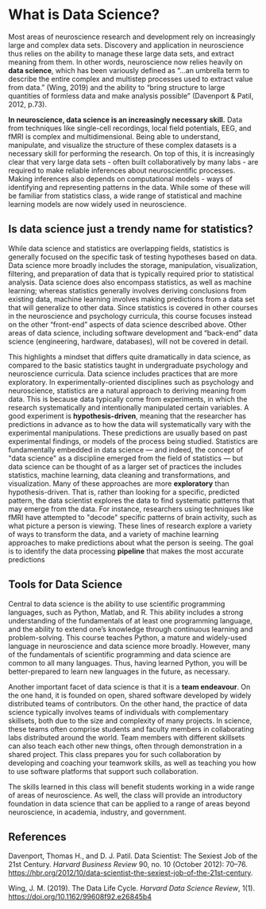 # What is Data Science?

Most areas of neuroscience research and development rely on increasingly large and complex data sets. Discovery and application in neuroscience thus relies on the ability to manage these large data sets, and extract meaning from them. In other words, neuroscience now relies heavily on **data science**, which has been variously defined as “…an umbrella term to describe the entire complex and multistep processes used to extract value from data.” (Wing, 2019) and the ability to “bring structure to large quantities of formless data and make analysis possible” (Davenport & Patil, 2012, p.73).

**In neuroscience, data science is an increasingly necessary skill.** Data from techniques like single-cell recordings, local field potentials, EEG, and fMRI is complex and multidimensional. Being able to understand, manipulate, and visualize the structure of these complex datasets is a necessary skill for performing the research. On top of this, it is increasingly clear that very large data sets - often built collaboratively by many labs - are required to make reliable inferences about neuroscientific processes. Making inferences also depends on computational models - ways of identifying and representing patterns in the data. While some of these will be familiar from statistics class, a wide range of statistical and machine learning models are now widely used in neuroscience.

## Is data science just a trendy name for statistics?
While data science and statistics are overlapping fields, statistics is generally focused on the specific task of testing hypotheses based on data. Data science more broadly includes the storage, manipulation, visualization, filtering, and preparation of data that is typically required prior to statistical analysis. Data science does also encompass statistics, as well as machine learning; whereas statistics generally involves deriving conclusions from existing data, machine learning involves making predictions from a data set that will generalize to other data. Since statistics is covered in other courses in the neuroscience and psychology curricula, this course focuses instead on the other “front-end” aspects of data science described above. Other areas of data science, including software development and “back-end” data science (engineering, hardware, databases), will not be covered in detail.

This highlights a mindset that differs quite dramatically in data science, as compared to the basic statistics taught in undergraduate psychology and neuroscience curricula. Data science includes practices that are more exploratory. In experimentally-oriented disciplines such as psychology and neuroscience, statistics are a natural approach to deriving meaning from data. This is because data typically come from experiments, in which the research systematically and intentionally manipulated certain variables. A good experiment is **hypothesis-driven**, meaning that the researcher has predictions in advance as to how the data will systematically vary with the experimental manipulations. These predictions are usually based on past experimental findings, or models of the process being studied. Statistics are fundamentally embedded in data science — and indeed, the concept of "data science" as a discipline emerged from the field of statistics — but data science can be thought of as a larger set of practices the includes statistics, machine learning, data cleaning and transformations, and visualization. Many of these approaches are more **exploratory** than hypothesis-driven. That is, rather than looking for a specific, predicted pattern, the data scientist explores the data to find systematic patterns that may emerge from the data. For instance, researchers using techniques like fMRI have attempted to "decode" specific patterns of brain activity, such as what picture a person is viewing. These lines of research explore a variety of ways to transform the data, and a variety of machine learning approaches to make predictions about what the person is seeing. The goal is to identify the data processing **pipeline** that makes the most accurate predictions

## Tools for Data Science
Central to data science is the ability to use scientific programming languages, such as Python, Matlab, and R. This ability includes a strong understanding of the fundamentals of at least one programming language, and the ability to extend one’s knowledge through continuous learning and problem-solving. This course teaches Python, a mature and widely-used language in neuroscience and data science more broadly. However, many of the fundamentals of scientific programming and data science are common to all many languages. Thus, having learned Python, you will be better-prepared to learn new languages in the future, as necessary.

Another important facet of data science is that it is a **team endeavour**. On the one hand, it is founded on open, shared software developed by widely distributed teams of contributors. On the other hand, the practice of data science typically involves teams of individuals with complementary skillsets, both due to the size and complexity of many projects. In science, these teams often comprise students and faculty members in collaborating labs distributed around the world. Team members with different skillsets can also teach each other new things, often through demonstration in a shared project. This class prepares you for such collaboration by developing and coaching your teamwork skills, as well as teaching you how to use software platforms that support such collaboration.

The skills learned in this class will benefit students working in a wide range of areas of neuroscience. As well, the class will provide an introductory foundation in data science that can be applied to a range of areas beyond neuroscience, in academia, industry, and government.

## References
Davenport, Thomas H., and D. J. Patil. Data Scientist: The Sexiest Job of the 21st Century. *Harvard Business Review* 90, no. 10 (October 2012): 70–76. https://hbr.org/2012/10/data-scientist-the-sexiest-job-of-the-21st-century.

  Wing, J. M. (2019). The Data Life Cycle. *Harvard Data Science Review*, 1(1). https://doi.org/10.1162/99608f92.e26845b4
